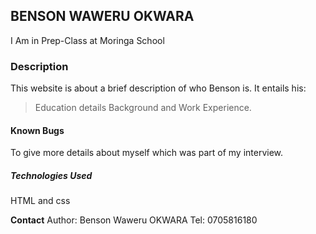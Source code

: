 ## __BENSON WAWERU OKWARA__

I Am in Prep-Class at Moringa School

### **Description**
This website is about a brief description of who Benson is. It entails his:
> Education details
> Background and
> Work Experience.

#### **Known Bugs**
To give more details about myself which was part of my interview.

##### **Technologies Used**
HTML and css

__Contact__
Author: Benson Waweru OKWARA
Tel: 0705816180
